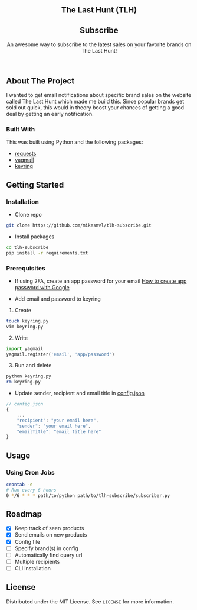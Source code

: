 <!-- PROJECT LOGO -->
<br />
<p align="center">
  <h2 align="center">The Last Hunt (TLH)</h2>
  <h2 align="center">Subscribe</h2>

  <p align="center">
    An awesome way to subscribe to the latest sales on your favorite brands on The Last Hunt!
    <br />
  </p>
</p>
<br />

## About The Project

I wanted to get email notifications about specific brand sales on the website called The Last Hunt which made me build this. Since popular brands get sold out quick, this would in theory boost your chances of getting a good deal by getting an early notification.

### Built With

This was built using Python and the following packages:

-   [requests](https://requests.readthedocs.io/en/master/)
-   [yagmail](https://yagmail.readthedocs.io/en/latest/)
-   [keyring](https://pypi.org/project/keyring/)

<!-- GETTING STARTED -->

## Getting Started

### Installation

-   Clone repo

```sh
git clone https://github.com/mikesmvl/tlh-subscribe.git
```

-   Install packages

```sh
cd tlh-subscribe
pip install -r requirements.txt
```

### Prerequisites

-   If using 2FA, create an app password for your email
    [How to create app password with Google](https://support.google.com/accounts/answer/185833?hl=en)

-   Add email and password to keyring

1. Create

```sh
touch keyring.py
vim keyring.py
```

2. Write

```python
import yagmail
yagmail.register('email', 'app/password')
```

3. Run and delete

```sh
python keyring.py
rm keyring.py
```

-   Update sender, recipient and email title in [config.json](https://github.com/MikeSmvl/tlh-subscribe/blob/master/config.json)

```js
// config.json
{
    ...
    "recipient": "your email here",
    "sender": "your email here",
    "emailTitle": "email title here"
}
```

<!-- USAGE EXAMPLES -->

## Usage

### Using Cron Jobs

```sh
crontab -e
# Run every 6 hours
0 */6 * * * path/to/python path/to/tlh-subscribe/subscriber.py
```

<!-- ROADMAP -->

## Roadmap

-   [x] Keep track of seen products
-   [x] Send emails on new products
-   [x] Config file
-   [ ] Specify brand(s) in config
-   [ ] Automatically find query url
-   [ ] Multiple recipients
-   [ ] CLI installation

<!-- LICENSE -->

## License

Distributed under the MIT License. See `LICENSE` for more information.
